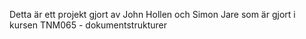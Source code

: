 Detta är ett projekt gjort av John Hollen och Simon Jare som är gjort i kursen TNM065 - dokumentstrukturer